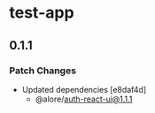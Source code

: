 # test-app

## 0.1.1

### Patch Changes

- Updated dependencies [e8daf4d]
  - @alore/auth-react-ui@1.1.1

